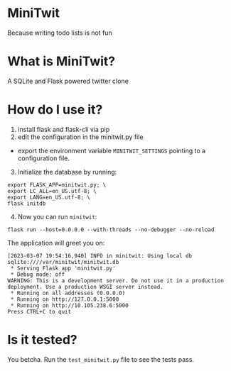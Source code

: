 # MiniTwit

Because writing todo lists is not fun

# What is MiniTwit?

A SQLite and Flask powered twitter clone

# How do I use it?

1. install flask and flask-cli via pip
2. edit the configuration in the minitwit.py file 
  * export the environment variable `MINITWIT_SETTINGS` pointing to a configuration file.
3. Initialize the database by running:

```console
export FLASK_APP=minitwit.py; \
export LC_ALL=en_US.utf-8; \
export LANG=en_US.utf-8; \
flask initdb
```

4. Now you can run `minitwit`:

```console
flask run --host=0.0.0.0 --with-threads --no-debugger --no-reload
```

The application will greet you on:

```
[2023-03-07 19:54:16,940] INFO in minitwit: Using local db sqlite:////var/minitwit/minitwit.db
 * Serving Flask app 'minitwit.py'
 * Debug mode: off
WARNING: This is a development server. Do not use it in a production deployment. Use a production WSGI server instead.
 * Running on all addresses (0.0.0.0)
 * Running on http://127.0.0.1:5000
 * Running on http://10.105.238.6:5000
Press CTRL+C to quit
```

# Is it tested?

You betcha.  Run the `test_minitwit.py` file to see the tests pass.
